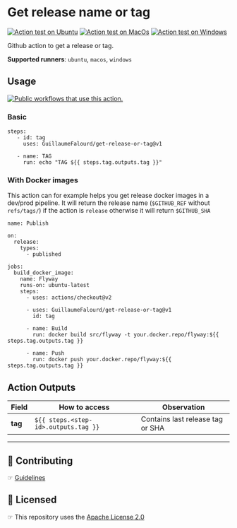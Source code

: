# Get release name or tag

[![Action test on Ubuntu](https://github.com/GuillaumeFalourd/get-release-or-tag/actions/workflows/ubuntu_action_test.yml/badge.svg)](https://github.com/GuillaumeFalourd/get-release-or-tag/actions/workflows/ubuntu_action_test.yml) [![Action test on MacOs](https://github.com/GuillaumeFalourd/get-release-or-tag/actions/workflows/macos_action_test.yml/badge.svg)](https://github.com/GuillaumeFalourd/get-release-or-tag/actions/workflows/macos_action_test.yml) [![Action test on Windows](https://github.com/GuillaumeFalourd/get-release-or-tag/actions/workflows/windows_action_test.yml/badge.svg)](https://github.com/GuillaumeFalourd/get-release-or-tag/actions/workflows/windows_action_test.yml)

Github action to get a release or tag.

**Supported runners**: `ubuntu`, `macos`, `windows`

## Usage

[![Public workflows that use this action.](https://img.shields.io/endpoint?url=https%3A%2F%2Fapi-endbug.vercel.app%2Fapi%2Fgithub-actions%2Fused-by%3Faction%3DGuillaumeFalourd%2Fget-release-or-tag%26badge%3Dtrue)](https://github.com/search?o=desc&q=GuillaumeFalourd+get-release-or-tag+path%3A.github%2Fworkflows+language%3AYAML&s=&type=Code)

### Basic

```
steps:
   - id: tag
     uses: GuillaumeFalourd/get-release-or-tag@v1

   - name: TAG
     run: echo "TAG ${{ steps.tag.outputs.tag }}"
```

### With Docker images

This action can for example helps you get release docker images in a dev/prod pipeline. 
It will return the release name (`$GITHUB_REF` without `refs/tags/`) if the action is `release` otherwise it will return `$GITHUB_SHA`

```
name: Publish

on:
  release:
    types:
      - published

jobs:
  build_docker_image:
    name: Flyway
    runs-on: ubuntu-latest
    steps:
      - uses: actions/checkout@v2

      - uses: GuillaumeFalourd/get-release-or-tag@v1
        id: tag

      - name: Build
        run: docker build src/flyway -t your.docker.repo/flyway:${{ steps.tag.outputs.tag }}

      - name: Push
        run: docker push your.docker.repo/flyway:${{ steps.tag.outputs.tag }}
```

## Action Outputs

Field | How to access | Observation
------------ | ------------  | -------------
**tag** | `${{ steps.<step-id>.outputs.tag }}` | Contains last release tag or SHA

* * *

## 🤝 Contributing

☞ [Guidelines](https://github.com/GuillaumeFalourd/get-release-or-tag/blob/master/CONTRIBUTING.md)

## 🏅 Licensed

☞ This repository uses the [Apache License 2.0](https://github.com/GuillaumeFalourd/get-release-or-tag/blob/master/LICENSE)
